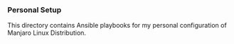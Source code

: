 ### Personal Setup

This directory contains Ansible playbooks for my 
personal configuration of Manjaro Linux Distribution.
